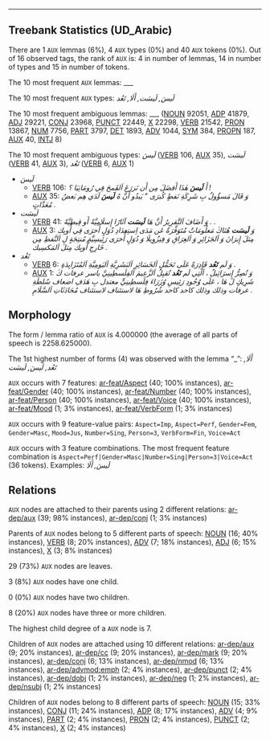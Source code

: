 

--------------------------------------------------------------------------------

## Treebank Statistics (UD_Arabic)

There are 1 `AUX` lemmas (6%), 4 `AUX` types (0%) and 40 `AUX` tokens (0%).
Out of 16 observed tags, the rank of `AUX` is: 4 in number of lemmas, 14 in number of types and 15 in number of tokens.

The 10 most frequent `AUX` lemmas: ___

The 10 most frequent `AUX` types:  _لَيسَ, لَيسَت, أَلَا, تَعُد_

The 10 most frequent ambiguous lemmas: ___ ([NOUN]() 92051, [ADP]() 41879, [ADJ]() 29221, [CONJ]() 23968, [PUNCT]() 22449, [X]() 22298, [VERB]() 21542, [PRON]() 13867, [NUM]() 7756, [PART]() 3797, [DET]() 1893, [ADV]() 1044, [SYM]() 384, [PROPN]() 187, [AUX]() 40, [INTJ]() 8)

The 10 most frequent ambiguous types:  _لَيسَ_ ([VERB]() 106, [AUX]() 35), _لَيسَت_ ([VERB]() 41, [AUX]() 3), _تَعُد_ ([VERB]() 6, [AUX]() 1)


* _لَيسَ_
  * [VERB]() 106: _أَ <b>لَيسَ</b> هٰذَا أَفضَلَ مِن أَن نَزرَعَ اَلقَمحَ فِي رُومَانِيَا ؟ !_
  * [AUX]() 35: _وَ قَالَ مَسؤُولٌ بِ شَرِكَةِ نَفطٍ كُبرَى " يَبدُو أَنَّ هُ <b>لَيسَ</b> لَدَي هِم بَعضُ مُعَدَّاتٍ ._
* _لَيسَت_
  * [VERB]() 41: _وَ أَضَافَ اَلتَّقرِيرُ أَنَّ هَا <b>لَيسَت</b> آثَارًا إِسلَامِيَّةً أَو قِبطِيَّةً . ._
  * [AUX]() 3: _وَ <b>لَيسَت</b> هُنَاكَ مَعلُومَاتٌ مُتَوَفِّرَةٌ عَن مَدَى اِستِعدَادِ دُوَلٍ أُخرَى فِي أُوبِك مِثلَ إِيرَانَ وَ اَلجَزَائِرِ وَ اَلعِرَاقِ وَ فِنِزُوِيلَا وَ دُوَلٍ أُخرَى رَئِيسِيَّةٍ مُنتِجَةٍ لِ اَلنَّفطِ مِن خَارِجِ أُوبِك مِثلَ اَلمَكسِيك ._
* _تَعُد_
  * [VERB]() 6: _وَ لَم <b>تَعُد</b> قَادِرَةً عَلَى تَحَمُّلِ اَلخَسَائِرِ اَلبَشَرِيَّةِ اَليَومِيَّةِ اَلمُتَزَايِدَةِ ._
  * [AUX]() 1: _وَ تُصِرُّ إِسرَائِيلُ ، اَلَّتِي لَم <b>تَعُد</b> تُقبِلُ اَلزَّعِيمَ اَلفِلَسطِينِيَّ ياسر عرفات كَ شَرِيكٍ لَ هَا ، عَلَى وُجُودِ رَئِيسِ وُزَرَاءَ فِلَسطِينِيٍّ معتدل بِ هَدَفِ اضعاف سُلطَةِ عرفات وذلك وذلك كاحد كاحد شُرُوطِ هَا لاستئناف لاستئناف مُحَادَثَاتِ اَلسَّلَامِ ._

## Morphology

The form / lemma ratio of `AUX` is 4.000000 (the average of all parts of speech is 2258.625000).

The 1st highest number of forms (4) was observed with the lemma “_”: _أَلَا, تَعُد, لَيسَ, لَيسَت_

`AUX` occurs with 7 features: [ar-feat/Aspect]() (40; 100% instances), [ar-feat/Gender]() (40; 100% instances), [ar-feat/Number]() (40; 100% instances), [ar-feat/Person]() (40; 100% instances), [ar-feat/Voice]() (40; 100% instances), [ar-feat/Mood]() (1; 3% instances), [ar-feat/VerbForm]() (1; 3% instances)

`AUX` occurs with 9 feature-value pairs: `Aspect=Imp`, `Aspect=Perf`, `Gender=Fem`, `Gender=Masc`, `Mood=Jus`, `Number=Sing`, `Person=3`, `VerbForm=Fin`, `Voice=Act`

`AUX` occurs with 3 feature combinations.
The most frequent feature combination is `Aspect=Perf|Gender=Masc|Number=Sing|Person=3|Voice=Act` (36 tokens).
Examples: _لَيسَ, أَلَا_


## Relations

`AUX` nodes are attached to their parents using 2 different relations: [ar-dep/aux]() (39; 98% instances), [ar-dep/conj]() (1; 3% instances)

Parents of `AUX` nodes belong to 5 different parts of speech: [NOUN]() (16; 40% instances), [VERB]() (8; 20% instances), [ADV]() (7; 18% instances), [ADJ]() (6; 15% instances), [X]() (3; 8% instances)

29 (73%) `AUX` nodes are leaves.

3 (8%) `AUX` nodes have one child.

0 (0%) `AUX` nodes have two children.

8 (20%) `AUX` nodes have three or more children.

The highest child degree of a `AUX` node is 7.

Children of `AUX` nodes are attached using 10 different relations: [ar-dep/aux]() (9; 20% instances), [ar-dep/cc]() (9; 20% instances), [ar-dep/mark]() (9; 20% instances), [ar-dep/conj]() (6; 13% instances), [ar-dep/nmod]() (6; 13% instances), [ar-dep/advmod:emph]() (2; 4% instances), [ar-dep/punct]() (2; 4% instances), [ar-dep/dobj]() (1; 2% instances), [ar-dep/neg]() (1; 2% instances), [ar-dep/nsubj]() (1; 2% instances)

Children of `AUX` nodes belong to 8 different parts of speech: [NOUN]() (15; 33% instances), [CONJ]() (11; 24% instances), [ADP]() (8; 17% instances), [ADV]() (4; 9% instances), [PART]() (2; 4% instances), [PRON]() (2; 4% instances), [PUNCT]() (2; 4% instances), [X]() (2; 4% instances)

